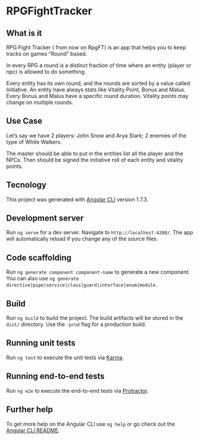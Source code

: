 # RPGFightTracker

## What is it

RPG Fight Tracker ( from now on RpgFT) is an app that helps you to keep tracks on games “Round” based.

In every RPG a round is a distinct fraction of time where an entity (player or npc) is allowed to do something.

Every entity has its own round, and the rounds are sorted by a value called Initiative.
An entity have always stats like Vitality Point, Bonus and Malus. Every Bonus and Malus have a specific round duration. Vitality points may change on multiple rounds.

## Use Case

Let’s say we have 2 players: John Snow and Arya Stark; 2 enemies of the type of White Walkers. 

The master should be able to put in the entities list all the player and the NPCs.
Then should be signed the initiative roll of each entity and vitality points.



## Tecnology

This project was generated with [Angular CLI](https://github.com/angular/angular-cli) version 1.7.3.

## Development server

Run `ng serve` for a dev server. Navigate to `http://localhost:4200/`. The app will automatically reload if you change any of the source files.

## Code scaffolding

Run `ng generate component component-name` to generate a new component. You can also use `ng generate directive|pipe|service|class|guard|interface|enum|module`.

## Build

Run `ng build` to build the project. The build artifacts will be stored in the `dist/` directory. Use the `-prod` flag for a production build.

## Running unit tests

Run `ng test` to execute the unit tests via [Karma](https://karma-runner.github.io).

## Running end-to-end tests

Run `ng e2e` to execute the end-to-end tests via [Protractor](http://www.protractortest.org/).

## Further help

To get more help on the Angular CLI use `ng help` or go check out the [Angular CLI README](https://github.com/angular/angular-cli/blob/master/README.md).
